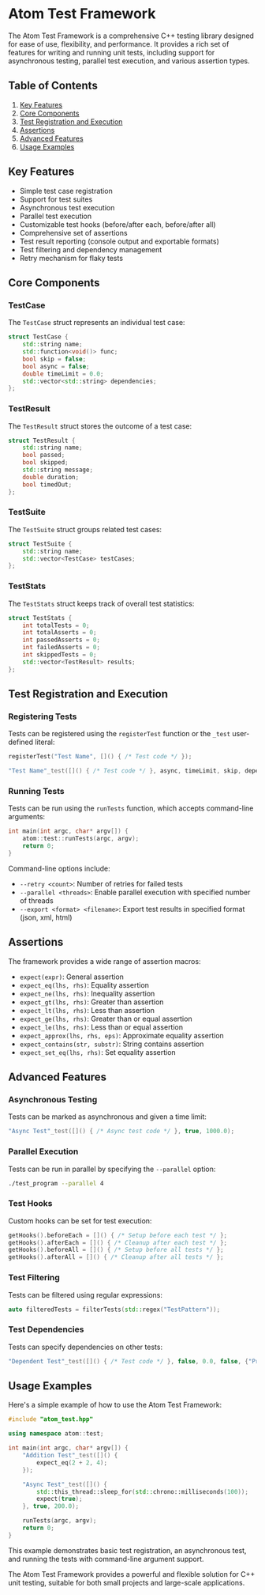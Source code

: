# Atom Test Framework

The Atom Test Framework is a comprehensive C++ testing library designed for ease of use, flexibility, and performance. It provides a rich set of features for writing and running unit tests, including support for asynchronous testing, parallel test execution, and various assertion types.

## Table of Contents

1. [Key Features](#key-features)
2. [Core Components](#core-components)
3. [Test Registration and Execution](#test-registration-and-execution)
4. [Assertions](#assertions)
5. [Advanced Features](#advanced-features)
6. [Usage Examples](#usage-examples)

## Key Features

- Simple test case registration
- Support for test suites
- Asynchronous test execution
- Parallel test execution
- Customizable test hooks (before/after each, before/after all)
- Comprehensive set of assertions
- Test result reporting (console output and exportable formats)
- Test filtering and dependency management
- Retry mechanism for flaky tests

## Core Components

### TestCase

The `TestCase` struct represents an individual test case:

```cpp
struct TestCase {
    std::string name;
    std::function<void()> func;
    bool skip = false;
    bool async = false;
    double timeLimit = 0.0;
    std::vector<std::string> dependencies;
};
```

### TestResult

The `TestResult` struct stores the outcome of a test case:

```cpp
struct TestResult {
    std::string name;
    bool passed;
    bool skipped;
    std::string message;
    double duration;
    bool timedOut;
};
```

### TestSuite

The `TestSuite` struct groups related test cases:

```cpp
struct TestSuite {
    std::string name;
    std::vector<TestCase> testCases;
};
```

### TestStats

The `TestStats` struct keeps track of overall test statistics:

```cpp
struct TestStats {
    int totalTests = 0;
    int totalAsserts = 0;
    int passedAsserts = 0;
    int failedAsserts = 0;
    int skippedTests = 0;
    std::vector<TestResult> results;
};
```

## Test Registration and Execution

### Registering Tests

Tests can be registered using the `registerTest` function or the `_test` user-defined literal:

```cpp
registerTest("Test Name", []() { /* Test code */ });

"Test Name"_test([]() { /* Test code */ }, async, timeLimit, skip, dependencies);
```

### Running Tests

Tests can be run using the `runTests` function, which accepts command-line arguments:

```cpp
int main(int argc, char* argv[]) {
    atom::test::runTests(argc, argv);
    return 0;
}
```

Command-line options include:

- `--retry <count>`: Number of retries for failed tests
- `--parallel <threads>`: Enable parallel execution with specified number of threads
- `--export <format> <filename>`: Export test results in specified format (json, xml, html)

## Assertions

The framework provides a wide range of assertion macros:

- `expect(expr)`: General assertion
- `expect_eq(lhs, rhs)`: Equality assertion
- `expect_ne(lhs, rhs)`: Inequality assertion
- `expect_gt(lhs, rhs)`: Greater than assertion
- `expect_lt(lhs, rhs)`: Less than assertion
- `expect_ge(lhs, rhs)`: Greater than or equal assertion
- `expect_le(lhs, rhs)`: Less than or equal assertion
- `expect_approx(lhs, rhs, eps)`: Approximate equality assertion
- `expect_contains(str, substr)`: String contains assertion
- `expect_set_eq(lhs, rhs)`: Set equality assertion

## Advanced Features

### Asynchronous Testing

Tests can be marked as asynchronous and given a time limit:

```cpp
"Async Test"_test([]() { /* Async test code */ }, true, 1000.0);
```

### Parallel Execution

Tests can be run in parallel by specifying the `--parallel` option:

```bash
./test_program --parallel 4
```

### Test Hooks

Custom hooks can be set for test execution:

```cpp
getHooks().beforeEach = []() { /* Setup before each test */ };
getHooks().afterEach = []() { /* Cleanup after each test */ };
getHooks().beforeAll = []() { /* Setup before all tests */ };
getHooks().afterAll = []() { /* Cleanup after all tests */ };
```

### Test Filtering

Tests can be filtered using regular expressions:

```cpp
auto filteredTests = filterTests(std::regex("TestPattern"));
```

### Test Dependencies

Tests can specify dependencies on other tests:

```cpp
"Dependent Test"_test([]() { /* Test code */ }, false, 0.0, false, {"Prerequisite Test"});
```

## Usage Examples

Here's a simple example of how to use the Atom Test Framework:

```cpp
#include "atom_test.hpp"

using namespace atom::test;

int main(int argc, char* argv[]) {
    "Addition Test"_test([]() {
        expect_eq(2 + 2, 4);
    });

    "Async Test"_test([]() {
        std::this_thread::sleep_for(std::chrono::milliseconds(100));
        expect(true);
    }, true, 200.0);

    runTests(argc, argv);
    return 0;
}
```

This example demonstrates basic test registration, an asynchronous test, and running the tests with command-line argument support.

The Atom Test Framework provides a powerful and flexible solution for C++ unit testing, suitable for both small projects and large-scale applications.

